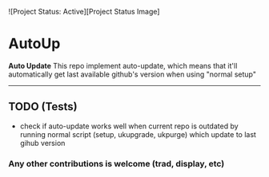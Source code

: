![Project Status: Active][Project Status Image]

AutoUp
===========================

**Auto Update**
This repo implement auto-update, which means that it'll automatically get last available github's version when using "normal setup"

-----------------------------------------


## TODO (Tests)
* check if auto-update works well when current repo is outdated by running normal script (setup, ukupgrade, ukpurge) which update to last gihub version

### Any other contributions is welcome (trad, display, etc)
